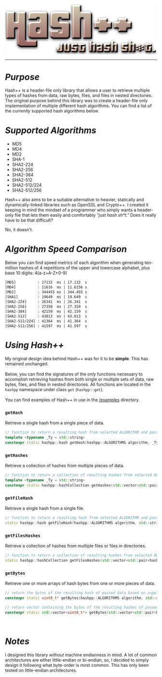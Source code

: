 <p align="center">
  <img src="/images/hpp.png">
</p>
<hr>
<h1><i>Purpose</i></h1>
Hash++ is a header-file only library that allows a user to retrieve multiple types of hashes from data, raw bytes, files, and files in nested directories. The original purpose behind this library was to create a header-file only implementation of multiple different hash algorithms. You can find a list of the <i>currently</i> supported hash algorithms below.
<br>
<h1><i>Supported Algorithms</i></h1>
<ul>
  <li>MD5</li>
  <li>MD4</li>
  <li>MD2</li>
  <li>SHA-1</li>
  <li>SHA2-224</li>
  <li>SHA2-256</li>
  <li>SHA2-384</li>
  <li>SHA2-512</li>
  <li>SHA2-512/224</li>
  <li>SHA2-512/256</li>
</ul>

Hash++ also aims to be a suitable alternative to heavier, statically and dynamically-linked libraries such as OpenSSL and Crypto++. I created it keeping in mind the mindset of a programmer who simply wants a header-only file that lets them easily and comfortably <i>"just hash sh*t."</i> Does it really have to be that difficult?

No, it doesn't. 
<br>

<h1><i>Algorithm Speed Comparison</i></h1>
Below you can find speed metrics of each algorithm when generating ten-million hashes of 4 repetitions of the upper and lowercase alphabet, plus base 10 digits: 4(a-z+A-Z+0-9)

```
[MD5]          : 17132  ms | 17.132  s
[MD4]          : 11616  ms | 11.6156 s
[MD2]          : 344455 ms | 344.455 s
[SHA1]         : 19649  ms | 19.649  s
[SHA2-224]     : 26341  ms | 26.341  s
[SHA2-256]     : 27350  ms | 27.350  s
[SHA2-384]     : 42159  ms | 42.159  s
[SHA2-512]     : 43013  ms | 43.013  s
[SHA2-512/224] : 41364  ms | 41.364  s
[SHA2-512/256] : 41597  ms | 41.597  s
```

<h1><i>Using Hash++</i></h1>
My original design idea behind Hash++ was for it to be <b>simple</b>. This has remained unchanged.
<br><br>
Below, you can find the signatures of the <i>only</i> functions necessary to accomplish retrieving hashes from both single or multiple sets of data, raw bytes, files, and files in nested directories. All functions are located in the <code>hashpp</code> namespace under class <code>get</code> (<code>hashpp::get</code>).
<br><br>
You can find examples of Hash++ in use in the <a href="/examples">/examples</a> directory.
<br>
<h3><code>getHash</code></h3>
Retrieve a single hash from a single piece of data.

```cpp
// function to return a resulting hash from selected ALGORITHM and passed data (byte array or string)
template <typename _Ty = std::string>
constexpr static hashpp::hash getHash(hashpp::ALGORITHMS algorithm, _Ty data);
```

<h3><code>getHashes</code></h3>
Retrieve a collection of hashes from multiple pieces of data.

```cpp
// function to return a collection of resulting hashes from selected ALGORITHMS and passed data (byte arrays or strings)
template <typename _Ty = std::string>
constexpr static hashpp::hashCollection getHashes(std::vector<std::pair<hashpp::ALGORITHMS, std::vector<_Ty>>> algorithmDataPairs)
```

<h3><code>getFileHash</code></h3>
Retrieve a single hash from a single file.

```cpp
// function to return a resulting hash from selected ALGORITHM and passed file
static hashpp::hash getFileHash(hashpp::ALGORITHMS algorithm, std::string path)
```

<h3><code>getFilesHashes</code></h3>
Retrieve a collection of hashes from multiple files or files in directories.

```cpp
// function to return a collection of resulting hashes from selected ALGORITHMS and passed files (with recursive directory support)
static hashpp::hashCollection getFilesHashes(std::vector<std::pair<hashpp::ALGORITHMS, std::vector<std::string>>> algorithmPathPairs)
```

<h3><code>getBytes</code></h3>
Retrieve one or more arrays of hash bytes from one or more pieces of data.

```cpp
// return the bytes of the resulting hash of passed data based on supplied ALGORITHM (returned array is heap-allocated)
constexpr static uint8_t* getBytes(hashpp::ALGORITHMS algorithm, std::string data)
```
```cpp
// return vector containing the bytes of the resulting hashes of passed data based on supplied ALGORITHMS (returned arrays in vector are heap-allocated)
constexpr static std::vector<uint8_t*> getBytes(std::vector<std::pair<hashpp::ALGORITHMS, std::vector<std::string>>> algorithmDataPairs)
```
<br>
<h1><i>Notes</i></h1>
I designed this library <i>without</i> machine endianness in mind. A lot of common architectures are either little-endian or bi-endian, so, I decided to simply design it following what byte-order is most common. This has only been tested on little-endian architectures.
